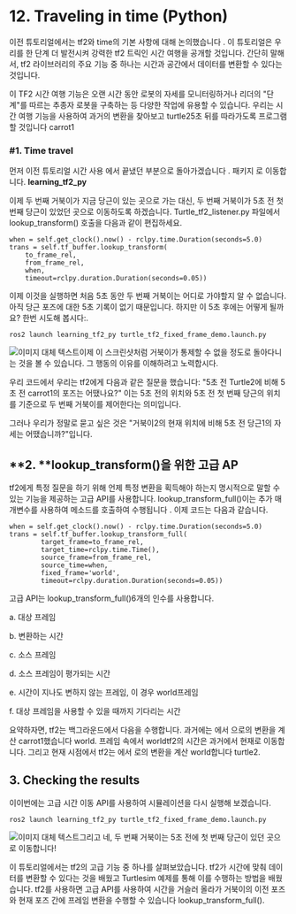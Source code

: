# 12. Traveling in time (Python)



이전 튜토리얼에서는 tf2와 time의 기본 사항에 대해 논의했습니다 . 이 튜토리얼은 우리를 한 단계 더 발전시켜 강력한 tf2 트릭인 시간 여행을 공개할 것입니다. 간단히 말해서, tf2 라이브러리의 주요 기능 중 하나는 시간과 공간에서 데이터를 변환할 수 있다는 것입니다.



이 TF2 시간 여행 기능은 오랜 시간 동안 로봇의 자세를 모니터링하거나 리더의 "단계"를 따르는 추종자 로봇을 구축하는 등 다양한 작업에 유용할 수 있습니다. 우리는 시간 여행 기능을 사용하여 과거의 변환을 찾아보고 turtle25초 뒤를 따라가도록 프로그램할 것입니다 carrot1



### #**1. Time travel**



먼저 이전 튜토리얼 시간 사용 에서 끝냈던 부분으로 돌아가겠습니다 . 패키지 로 이동합니다. **learning_tf2_py**

이제 두 번째 거북이가 지금 당근이 있는 곳으로 가는 대신, 두 번째 거북이가 5초 전 첫 번째 당근이 있었던 곳으로 이동하도록 하겠습니다. Turtle_tf2_listener.py 파일에서lookup_transform() 호출을 다음과 같이 편집하세요.

```
when = self.get_clock().now() - rclpy.time.Duration(seconds=5.0)
trans = self.tf_buffer.lookup_transform(
    to_frame_rel,
    from_frame_rel,
    when,
    timeout=rclpy.duration.Duration(seconds=0.05))
```

이제 이것을 실행하면 처음 5초 동안 두 번째 거북이는 어디로 가야할지 알 수 없습니다. 아직 당근 포즈에 대한 5초 기록이 없기 때문입니다. 하지만 이 5초 후에는 어떻게 될까요? 한번 시도해 봅시다:.

```
ros2 launch learning_tf2_py turtle_tf2_fixed_frame_demo.launch.py
```

<img src="https://github.com/firstbot1/ROS2STUDY/blob/main/4.tf2/pic/12_1.png" alt="이미지 대체 텍스트" style="float: left;">

 이제 이 스크린샷처럼 거북이가 통제할 수 없을 정도로 돌아다니는 것을 볼 수 있습니다. 그 행동의 이유를 이해하려고 노력합시다.

우리 코드에서 우리는 tf2에게 다음과 같은 질문을 했습니다: "5초 전 Turtle2에 비해 5초 전 carrot1의 포즈는 어땠나요?" 이는 5초 전의 위치와 5초 전 첫 번째 당근의 위치를 기준으로 두 번째 거북이를 제어한다는 의미입니다.

그러나 우리가 정말로 묻고 싶은 것은 "거북이2의 현재 위치에 비해 5초 전 당근1의 자세는 어땠습니까?"입니다.



## **2.  **lookup_transform()을 위한 고급 AP ##



tf2에게 특정 질문을 하기 위해 언제 특정 변환을 획득해야 하는지 명시적으로 말할 수 있는 기능을 제공하는 고급 API를 사용합니다. lookup_transform_full()이는 추가 매개변수를 사용하여 메소드를 호출하여 수행됩니다 . 이제 코드는 다음과 같습니다.

```
when = self.get_clock().now() - rclpy.time.Duration(seconds=5.0)
trans = self.tf_buffer.lookup_transform_full(
        target_frame=to_frame_rel,
        target_time=rclpy.time.Time(),
        source_frame=from_frame_rel,
        source_time=when,
        fixed_frame='world',
        timeout=rclpy.duration.Duration(seconds=0.05))
```

고급 API는 lookup_transform_full()6개의 인수를 사용합니다.

a. 대상 프레임

b. 변환하는 시간

c. 소스 프레임

d. 소스 프레임이 평가되는 시간

e. 시간이 지나도 변하지 않는 프레임, 이 경우 world프레임

f. 대상 프레임을 사용할 수 있을 때까지 기다리는 시간



요약하자면, tf2는 백그라운드에서 다음을 수행합니다. 과거에는 에서 으로의 변환을 계산 carrot1했습니다 world. 프레임 속에서 worldtf2의 시간은 과거에서 현재로 이동합니다. 그리고 현재 시점에서 tf2는 에서 로의 변환을 계산 world합니다 turtle2.



## **3. Checking the results** ##



이이번에는 고급 시간 이동 API를 사용하여 시뮬레이션을 다시 실행해 보겠습니다.

```
ros2 launch learning_tf2_py turtle_tf2_fixed_frame_demo.launch.py
```

<img src="https://github.com/firstbot1/ROS2STUDY/blob/main/4.tf2/pic/12_2.png" alt="이미지 대체 텍스트" style="float: left;">

그리고 네, 두 번째 거북이는 5초 전에 첫 번째 당근이 있던 곳으로 이동합니다!

이 튜토리얼에서는 tf2의 고급 기능 중 하나를 살펴보았습니다. tf2가 시간에 맞춰 데이터를 변환할 수 있다는 것을 배웠고 Turtlesim 예제를 통해 이를 수행하는 방법을 배웠습니다. tf2를 사용하면 고급 API를 사용하여 시간을 거슬러 올라가 거북이의 이전 포즈와 현재 포즈 간에 프레임 변환을 수행할 수 있습니다 lookup_transform_full().

